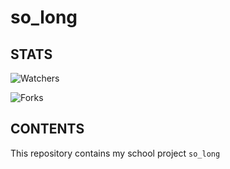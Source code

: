 # so_long

## STATS

![Watchers](https://img.shields.io/github/watchers/jfremond/so_long?logo=github&style=for-the-badge)
<!--
![Stars](https://img.shields.io/github/stars/jfremond/so_long?logo=github&style=for-the-badge)
![Forks](https://img.shields.io/github/forks/jfremond/so_long?logo=github&style=for-the-badge)
-->
![Forks](https://img.shields.io/github/forks/jfremond/so_long?logo=github&style=for-the-badge)
## CONTENTS
This repository contains my school project `so_long`
